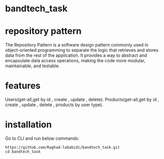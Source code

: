 # bandtech_task
# repository pattern
The Repository Pattern is a software design pattern commonly used in object-oriented programming to separate the logic that retrieves and stores data from the rest of the application. It provides a way to abstract and encapsulate data access operations, making the code more modular, maintainable, and testable.
# features
 Users(get-all,get by id , create , update , delete).
 Products(get-all,get by id , create , update , delete , products by user type).
# installation
Go to CLI and run below commands:
```
https://github.com/Raghad-lababidi/bandtech_task.git
cd bandtech_task
```

